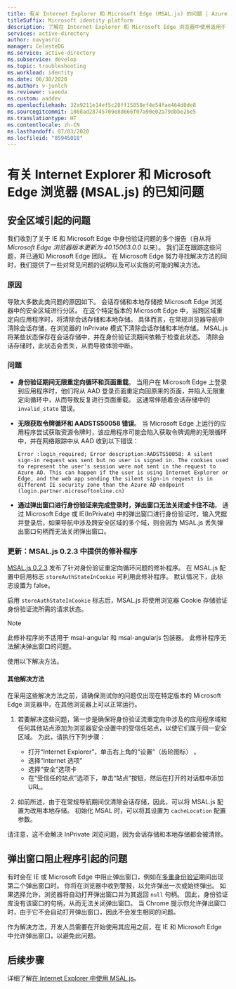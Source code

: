 ```yaml
---
title: 有关 Internet Explorer 和 Microsoft Edge (MSAL.js) 的问题 | Azure
titleSuffix: Microsoft identity platform
description: 了解在 Internet Explorer 和 Microsoft Edge 浏览器中使用适用于 JavaScript 的 Microsoft 身份验证库 (MSAL.js) 的已知问题。
services: active-directory
author: navyasric
manager: CelesteDG
ms.service: active-directory
ms.subservice: develop
ms.topic: troubleshooting
ms.workload: identity
ms.date: 06/30/2020
ms.author: v-junlch
ms.reviewer: saeeda
ms.custom: aaddev
ms.openlocfilehash: 32a9211e14ef5c28ff15058ef4e54fae464d0de8
ms.sourcegitcommit: 1008ad28745709e8d666f07a90e02a79dbbe2be5
ms.translationtype: HT
ms.contentlocale: zh-CN
ms.lasthandoff: 07/03/2020
ms.locfileid: "85945018"
---
```

# <a name="known-issues-on-internet-explorer-and-microsoft-edge-browsers-msaljs"></a>有关 Internet Explorer 和 Microsoft Edge 浏览器 (MSAL.js) 的已知问题

## <a name="issues-due-to-security-zones"></a>安全区域引起的问题
我们收到了关于 IE 和 Microsoft Edge 中身份验证问题的多个报告（自从将 *Microsoft Edge 浏览器版本更新为 40.15063.0.0* 以来）。 我们正在跟踪这些问题，并已通知 Microsoft Edge 团队。 在 Microsoft Edge 努力寻找解决方法的同时，我们提供了一些对常见问题的说明以及可以实施的可能的解决方法。

### <a name="cause"></a>原因
导致大多数此类问题的原因如下。 会话存储和本地存储按 Microsoft Edge 浏览器中的安全区域进行分区。 在这个特定版本的 Microsoft Edge 中，当跨区域重定向应用程序时，将清除会话存储和本地存储。 具体而言，在常规浏览器导航中清除会话存储，在浏览器的 InPrivate 模式下清除会话存储和本地存储。 MSAL.js 将某些状态保存在会话存储中，并在身份验证流期间依赖于检查此状态。 清除会话存储时，此状态会丢失，从而导致体验中断。

### <a name="issues"></a>问题

- **身份验证期间无限重定向循环和页面重载**。 当用户在 Microsoft Edge 上登录到应用程序时，他们将从 AAD 登录页面重定向回原来的页面，并陷入无限重定向循环中，从而导致反复进行页面重载。 这通常伴随着会话存储中的 `invalid_state` 错误。

- **无限获取令牌循环和 AADSTS50058 错误**。 当 Microsoft Edge 上运行的应用程序尝试获取资源令牌时，该应用程序可能会陷入获取令牌调用的无限循环中，并在网络跟踪中从 AAD 收到以下错误：

    `Error :login_required; Error description:AADSTS50058: A silent sign-in request was sent but no user is signed in. The cookies used to represent the user's session were not sent in the request to Azure AD. This can happen if the user is using Internet Explorer or Edge, and the web app sending the silent sign-in request is in different IE security zone than the Azure AD endpoint (login.partner.microsoftonline.cn)`

- **通过弹出窗口进行身份验证来完成登录时，弹出窗口无法关闭或卡住不动**。 通过 Microsoft Edge 或 IE(InPrivate) 中的弹出窗口进行身份验证时，输入凭据并登录后，如果导航中涉及跨安全区域的多个域，则会因为 MSAL.js 丢失弹出窗口句柄而无法关闭弹出窗口。  

### <a name="update-fix-available-in-msaljs-023"></a>更新：MSAL.js 0.2.3 中提供的修补程序
[MSAL.js 0.2.3](https://github.com/AzureAD/microsoft-authentication-library-for-js/releases) 发布了针对身份验证重定向循环问题的修补程序。 在 MSAL.js 配置中启用标志 `storeAuthStateInCookie` 可利用此修补程序。 默认情况下，此标志设置为 false。

启用 `storeAuthStateInCookie` 标志后，MSAL.js 将使用浏览器 Cookie 存储验证身份验证流所需的请求状态。

> [!NOTE]
> 此修补程序尚不适用于 msal-angular 和 msal-angularjs 包装器。 此修补程序无法解决弹出窗口的问题。

使用以下解决方法。

#### <a name="other-workarounds"></a>其他解决方法
在采用这些解决方法之前，请确保测试你的问题仅出现在特定版本的 Microsoft Edge 浏览器中，在其他浏览器上可以正常运行。  
1. 若要解决这些问题，第一步是确保将身份验证流重定向中涉及的应用程序域和任何其他站点添加为浏览器安全设置中的受信任站点，以使它们属于同一安全区域。
为此，请执行下列步骤：
    - 打开“Internet Explorer”，单击右上角的“设置”（齿轮图标） 。
    - 选择“Internet 选项”
    - 选择“安全”选项卡
    - 在“受信任的站点”选项下，单击“站点”按钮，然后在打开的对话框中添加 URL。

2. 如前所述，由于在常规导航期间仅清除会话存储，因此，可以将 MSAL.js 配置为改用本地存储。 初始化 MSAL 时，可以将其设置为 `cacheLocation` 配置参数。

请注意，这不会解决 InPrivate 浏览问题，因为会话存储和本地存储都会被清除。

## <a name="issues-due-to-popup-blockers"></a>弹出窗口阻止程序引起的问题

有时会在 IE 或 Microsoft Edge 中阻止弹出窗口，例如在[多重身份验证](../authentication/concept-mfa-howitworks.md)期间出现第二个弹出窗口时。 你将在浏览器中收到警报，以允许弹出一次或始终弹出。 如果选择允许，浏览器将自动打开弹出窗口并为其返回 `null` 句柄。 因此，身份验证库没有该窗口的句柄，从而无法关闭弹出窗口。 当 Chrome 提示你允许弹出窗口时，由于它不会自动打开弹出窗口，因此不会发生相同的问题。

作为解决方法，开发人员需要在开始使用其应用之前，在 IE 和 Microsoft Edge 中允许弹出窗口，以避免此问题。

## <a name="next-steps"></a>后续步骤
详细了解[在 Internet Explorer 中使用 MSAL.js](msal-js-use-ie-browser.md)。

<!-- Update_Description: wording update -->
